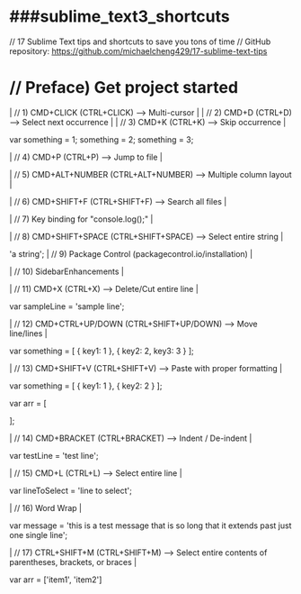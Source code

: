 ###sublime_text3_shortcuts
==========================

// 17 Sublime Text tips and shortcuts to save you tons of time
// GitHub repository: https://github.com/michaelcheng429/17-sublime-text-tips


// Preface) Get project started
===============================


| // 1) CMD+CLICK (CTRL+CLICK) --> Multi-cursor |
| // 2) CMD+D (CTRL+D) --> Select next occurrence |
| // 3) CMD+K (CTRL+K) --> Skip occurrence |

var something = 1;
something = 2;
something = 3;

| // 4) CMD+P (CTRL+P) --> Jump to file |

| // 5) CMD+ALT+NUMBER (CTRL+ALT+NUMBER) --> Multiple column layout |

| // 6) CMD+SHIFT+F (CTRL+SHIFT+F) --> Search all files |

| // 7) Key binding for "console.log();" |

| // 8) CMD+SHIFT+SPACE (CTRL+SHIFT+SPACE) --> Select entire string |

'a string';
| // 9) Package Control (packagecontrol.io/installation) |

| // 10) SidebarEnhancements |

| // 11) CMD+X (CTRL+X) --> Delete/Cut entire line |

var sampleLine = 'sample line';

| // 12) CMD+CTRL+UP/DOWN (CTRL+SHIFT+UP/DOWN) --> Move line/lines |

var something = [
    {
        key1: 1
    },
    {
        key2: 2,
        key3: 3
    }
];

| // 13) CMD+SHIFT+V (CTRL+SHIFT+V) --> Paste with proper formatting |

var something = [
    {
        key1: 1
    },
    {
        key2: 2
    }
];

var arr = [
    
];

| // 14) CMD+BRACKET (CTRL+BRACKET) --> Indent / De-indent |

var testLine = 'test line';

| // 15) CMD+L (CTRL+L) --> Select entire line |

var lineToSelect = 'line to select';

| // 16) Word Wrap |

var message = 'this is a test message that is so long that it extends past just one single line';

| // 17) CTRL+SHIFT+M (CTRL+SHIFT+M) --> Select entire contents of parentheses, brackets, or braces |

var arr = ['item1', 'item2']

